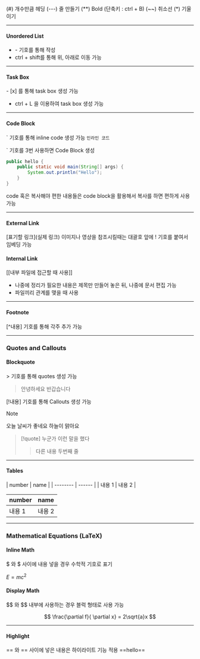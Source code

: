 (#) 개수만큼 헤딩
(---) 줄 만들기
(\*\*) Bold (단축키 : ctrl + B)
(\~\~) 취소선
(\*) 기울이기

---
#### Unordered List
- \- 기호를 통해 작성
- ctrl + shift를 통해 위, 아래로 이동 가능

---
#### Task Box
\- \[x\] 를 통해 task box 생성 가능
- ctrl + L 을 이용하여 task box 생성 가능

---
#### Code Block
\` 기호를 통해 inline code 생성 가능
`인라인 코드`

\` 기호를 3번 사용하면 Code Block 생성

```java
public hello {
	public static void main(String[] args) {
		System.out.println("Hello");
	}
}
```

code 혹은 복사해야 편한 내용들은 code block을 활용해서 복사를 하면 편하게 사용 가능

---
#### External Link
\[표기할 링크\]\(실제 링크\)
이미지나 영상을 참조시킬때는 대괄호 앞에 ! 기호를 붙여서 임베딩 가능

#### Internal Link
\[\[내부 파일에 접근할 때 사용\]\] 
- 나중에 정리가 필요한 내용은 제목만 만들어 놓은 뒤, 나중에 문서 편집 가능
- 파일끼리 관계를 맺을 때 사용

---
#### Footnote
\[\^내용] 기호를 통해 각주 추가 가능

---
### Quotes and Callouts

#### Blockquote
\> 기호를 통해 quotes 생성 가능

> 안녕하세요
> 반갑습니다

\[\!내용\] 기호를 통해 Callouts 생성 가능

> [!note]
>오늘 날씨가 좋네요
>하늘이 맑아요

>[!quote]
>누군가 이런 말을 했다
>>다른 내용
>>두번째 줄


---
#### Tables
\| number \| name \|
\| \-\-\-\-\-\-\-\- \| \-\-\-\-\-\- \|
\| 내용 1 \| 내용 2 \|

| number | name |
| ------ | ---- |
| 내용 1   | 내용 2 |

---

### Mathematical Equations (LaTeX)
#### Inline Math
\$ 와 \$ 사이에 내용 넣을 경우 수학적 기호로 표기

$E = mc^2$

#### Display Math
\$\$ 와 \$\$ 내부에 사용하는 경우 블럭 형태로 사용 가능

$$
\frac{\partial f}{ \partial x} = 2\sqrt{a}x
$$

---
#### Highlight
\=\= 와 \=\= 사이에 넣은 내용은 하이라이트 기능 적용
==hello==
